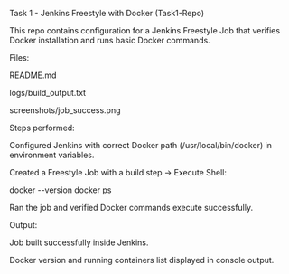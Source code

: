 Task 1 - Jenkins Freestyle with Docker (Task1-Repo)

This repo contains configuration for a Jenkins Freestyle Job that verifies Docker installation and runs basic Docker commands.

Files:

README.md

logs/build_output.txt

screenshots/job_success.png

Steps performed:

Configured Jenkins with correct Docker path (/usr/local/bin/docker) in environment variables.

Created a Freestyle Job with a build step → Execute Shell:

docker --version
docker ps


Ran the job and verified Docker commands execute successfully.

Output:

Job built successfully inside Jenkins.

Docker version and running containers list displayed in console output.
